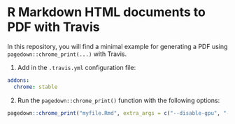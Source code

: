 # R Markdown HTML documents to PDF with Travis

In this repository, you will find a minimal example for generating a PDF using `pagedown::chrome_print(...)` with Travis.

1. Add in the `.travis.yml` configuration file:

```yml
addons:
  chrome: stable
```

2. Run the `pagedown::chrome_print()` function with the following options:

```r
pagedown::chrome_print("myfile.Rmd", extra_args = c("--disable-gpu", "--no-sandbox"), work_dir = ".chromedir")
```
